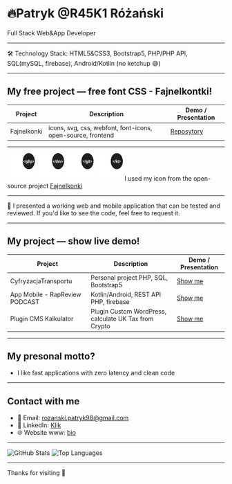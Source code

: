 # 🔥Patryk @R45K1 Różański

Full Stack Web&App Developer

---
:hammer_and_wrench:	Technology Stack: HTML5&CSS3, Bootstrap5, PHP/PHP API, SQL(mySQL, firebase), Android/Kotlin (no ketchup 😅)

---

## My free project — free font CSS - FajneIkontki!

| Project             | Description                   | Demo / Presentation                  |
|---------------------|-------------------------------|--------------------------------------|
| FajneIkonki | icons, svg, css, webfont, font-icons, open-source, frontend | [Reposytory](https://github.com/r45k1/FajneIkonki) |

---
<img src="https://raw.githubusercontent.com/r45k1/FajneIkonki/main/css/icons/fajneikonki_php.svg" width="64" height="64" alt="FajneIkonki Icon"> <img src="https://raw.githubusercontent.com/r45k1/FajneIkonki/main/css/icons/fajneikonki_dev.svg" width="64" height="64" alt="FajneIkonki Icon"> <img src="https://raw.githubusercontent.com/r45k1/FajneIkonki/main/css/icons/fajneikonki_git.svg" width="64" height="64" alt="FajneIkonki Icon"> <img src="https://raw.githubusercontent.com/r45k1/FajneIkonki/main/css/icons/fajneikonki_kt.svg" width="64" height="64" alt="FajneIkonki Icon">
I used my icon from the open-source project [FajneIkonki](https://github.com/r45k1/FajneIkonki)



---


 📇  I presented a working web and mobile application that can be tested and reviewed. If you'd like to see the code, feel free to request it.



---

## My project — show live demo!

| Project             | Description                   | Demo / Presentation                  |
|---------------------|-------------------------------|--------------------------------------|
| CyfryzacjaTransportu | Personal project PHP, SQL, Bootstrap5 | [Show me](https://github.com/r45k1/CyfryzacjaTransportu) |
| App Mobile -  RapReview PODCAST  | Kotlin/Android, REST API PHP, firebase| [Show me](https://github.com/r45k1/App-Rapreview)   |
| Plugin CMS Kalkulator  | Plugin Custom WordPress, calculate UK Tax from Crypto| [Show me](https://github.com/r45k1/PHP-Crypto-Calc)   |

---

## My presonal motto?

- I like fast applications with zero latency and clean code

---

## Contact with me

- 📧 Email: rozanski.patryk98@gmail.com
- 💼 LinkedIn: [Klik](https://linkedin.com/in/patrykrozanski)  
- 🌐 Website www: [bio](https://r45k1.github.io/r45k1/)

---

![GitHub Stats](https://github-readme-stats.vercel.app/api?username=r45k1&show_icons=true&theme=dark) ![Top Languages](https://github-readme-stats.vercel.app/api/top-langs/?username=r45k1&layout=compact&theme=dark)



---

Thanks for visiting 🚀  
